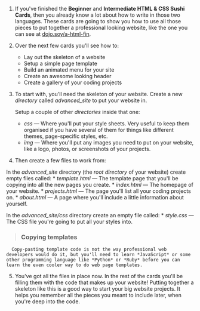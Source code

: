 1. If you've finished the **Beginner** and **Intermediate HTML & CSS Sushi Cards**, then you already know a lot about how to write in those two languages. These cards are going to show you how to use all those pieces to put together a professional looking website, like the one you can see at [dojo.soy/a-html-fin](http://dojo.soy/a-html-fin).
2. Over the next few cards you'll see how to:
    * Lay out the skeleton of a website
    * Setup a simple page template
    * Build an animated menu for your site
    * Create an awesome looking header
    * Create a gallery of your coding projects
3. To start with, you'll need the skeleton of your website. Create a new *directory* called *advanced_site* to put your website in.

    Setup a couple of other *directories* inside that one:
    * *css* — Where you'll put your style sheets. Very useful to keep them organised if you have several of them for things like different themes, page-specific styles, etc.
    * *img* — Where you'll put any images you need to put on your website, like a logo, photos, or screenshots of your projects.
4. Then create a few files to work from:

  In the *advanced_site* directory (the *root directory* of your website) create empty files called:
    * *template.html* — The template page that you'll be copying into all the new pages you create.
    * *index.html* — The homepage of your website.
    * *projects.html* — The page you'll list all your coding projects on.
    * *about.html* — A page where you'll include a little information about yourself.

  In the *advanced_site/css* directory create an empty file called:
    * *style.css* — The CSS file you're going to put all your styles into.

  > ### Copying templates
      Copy-pasting template code is not the way professional web developers would do it, but you'll need to learn *JavaScript* or some other programming language like *Python* or *Ruby* before you can learn the even cooler way to do web page templates.

5. You've got all the files in place now. In the rest of the cards you'll be filling them with the code that makes up your website!
  Putting together a skeleton like this is a good way to start your big website projects. It helps you remember all the pieces you meant to include later, when you're deep into the code.
